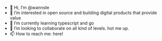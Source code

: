 - 👋 Hi, I’m @wannste
- 👀 I’m interested in open source and building digital products that provide value
- 🌱 I’m currently learning typescript and go
- 💞️ I’m looking to collaborate on all kind of levels. hot me up. 
- 📫 How to reach me: here! 

<!---
wannste/wannste is a ✨ special ✨ repository because its `README.md` (this file) appears on your GitHub profile.
You can click the Preview link to take a look at your changes.
--->
